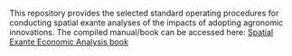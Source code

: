 This repository provides the selected standard operating procedures for conducting spatial exante analyses of the impacts of adopting agronomic innovations. 
The compiled manual/book can be accessed here: <a href="https://maxwellmkondiwa.github.io/spatial_exante_sop_book/" target="_blank"> Spatial Exante Economic Analysis book</a>
